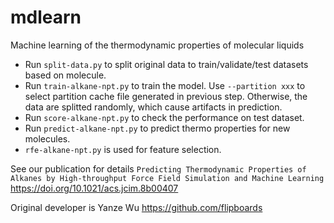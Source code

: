 # mdlearn
Machine learning of the thermodynamic properties of molecular liquids

* Run `split-data.py` to split original data to train/validate/test datasets based on molecule.
* Run `train-alkane-npt.py` to train the model. Use `--partition xxx` to select partition cache file generated in previous step. Otherwise, the data are splitted randomly, which cause artifacts in prediction.
* Run `score-alkane-npt.py` to check the performance on test dataset.
* Run `predict-alkane-npt.py` to predict thermo properties for new molecules.
* `rfe-alkane-npt.py` is used for feature selection.

See our publication for details
`Predicting Thermodynamic Properties of Alkanes by High-throughput Force Field Simulation and Machine Learning`
https://doi.org/10.1021/acs.jcim.8b00407

Original developer is Yanze Wu
https://github.com/flipboards
